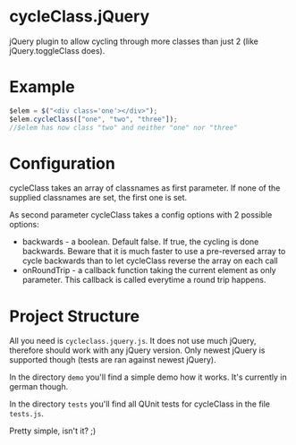 cycleClass.jQuery
=================
jQuery plugin to allow cycling through more classes than just 2 (like jQuery.toggleClass does).

Example
=================
```JavaScript
$elem = $("<div class='one'></div>");
$elem.cycleClass(["one", "two", "three"]);
//$elem has now class "two" and neither "one" nor "three"
```

Configuration
=================
cycleClass takes an array of classnames as first parameter. If none of the supplied classnames are set, the first one is set.

As second parameter cycleClass takes a config options with 2 possible options:
* backwards - a boolean. Default false. If true, the cycling is done backwards. Beware that it is much faster to use a pre-reversed array to cycle backwards than to let cycleClass reverse the array on each call
* onRoundTrip - a callback function taking the current element as only parameter. This callback is called everytime a round trip happens.

Project Structure
=================
All you need is `cycleclass.jquery.js`. It does not use much jQuery, therefore should work with any jQuery version. Only newest jQuery is supported though (tests are ran against newest jQuery).

In the directory `demo` you'll find a simple demo how it works. It's currently in german though.

In the directory `tests` you'll find all QUnit tests for cycleClass in the file `tests.js`.

Pretty simple, isn't it? ;)